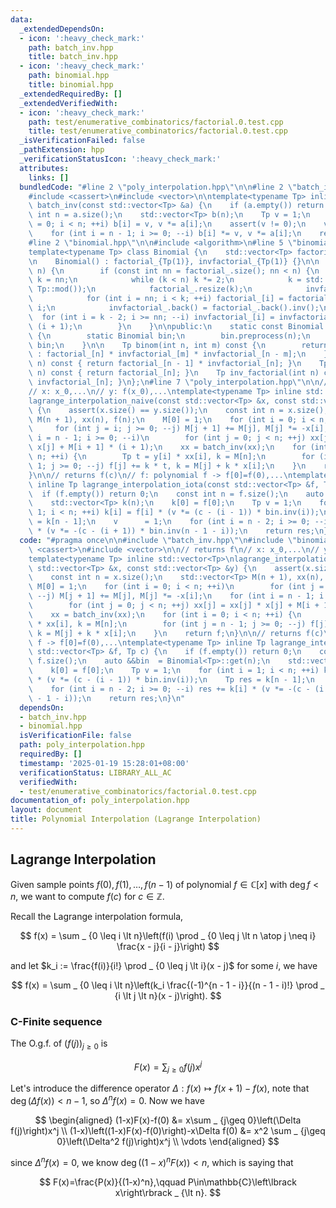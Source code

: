 ```yaml
---
data:
  _extendedDependsOn:
  - icon: ':heavy_check_mark:'
    path: batch_inv.hpp
    title: batch_inv.hpp
  - icon: ':heavy_check_mark:'
    path: binomial.hpp
    title: binomial.hpp
  _extendedRequiredBy: []
  _extendedVerifiedWith:
  - icon: ':heavy_check_mark:'
    path: test/enumerative_combinatorics/factorial.0.test.cpp
    title: test/enumerative_combinatorics/factorial.0.test.cpp
  _isVerificationFailed: false
  _pathExtension: hpp
  _verificationStatusIcon: ':heavy_check_mark:'
  attributes:
    links: []
  bundledCode: "#line 2 \"poly_interpolation.hpp\"\n\n#line 2 \"batch_inv.hpp\"\n\n\
    #include <cassert>\n#include <vector>\n\ntemplate<typename Tp> inline std::vector<Tp>\
    \ batch_inv(const std::vector<Tp> &a) {\n    if (a.empty()) return {};\n    const\
    \ int n = a.size();\n    std::vector<Tp> b(n);\n    Tp v = 1;\n    for (int i\
    \ = 0; i < n; ++i) b[i] = v, v *= a[i];\n    assert(v != 0);\n    v = v.inv();\n\
    \    for (int i = n - 1; i >= 0; --i) b[i] *= v, v *= a[i];\n    return b;\n}\n\
    #line 2 \"binomial.hpp\"\n\n#include <algorithm>\n#line 5 \"binomial.hpp\"\n\n\
    template<typename Tp> class Binomial {\n    std::vector<Tp> factorial_, invfactorial_;\n\
    \n    Binomial() : factorial_{Tp(1)}, invfactorial_{Tp(1)} {}\n\n    void preprocess(int\
    \ n) {\n        if (const int nn = factorial_.size(); nn < n) {\n            int\
    \ k = nn;\n            while (k < n) k *= 2;\n            k = std::min<long long>(k,\
    \ Tp::mod());\n            factorial_.resize(k);\n            invfactorial_.resize(k);\n\
    \            for (int i = nn; i < k; ++i) factorial_[i] = factorial_[i - 1] *\
    \ i;\n            invfactorial_.back() = factorial_.back().inv();\n          \
    \  for (int i = k - 2; i >= nn; --i) invfactorial_[i] = invfactorial_[i + 1] *\
    \ (i + 1);\n        }\n    }\n\npublic:\n    static const Binomial &get(int n)\
    \ {\n        static Binomial bin;\n        bin.preprocess(n);\n        return\
    \ bin;\n    }\n\n    Tp binom(int n, int m) const {\n        return n < m ? Tp()\
    \ : factorial_[n] * invfactorial_[m] * invfactorial_[n - m];\n    }\n    Tp inv(int\
    \ n) const { return factorial_[n - 1] * invfactorial_[n]; }\n    Tp factorial(int\
    \ n) const { return factorial_[n]; }\n    Tp inv_factorial(int n) const { return\
    \ invfactorial_[n]; }\n};\n#line 7 \"poly_interpolation.hpp\"\n\n// returns f\n\
    // x: x_0,...\n// y: f(x_0),...\ntemplate<typename Tp> inline std::vector<Tp>\n\
    lagrange_interpolation_naive(const std::vector<Tp> &x, const std::vector<Tp> &y)\
    \ {\n    assert(x.size() == y.size());\n    const int n = x.size();\n    std::vector<Tp>\
    \ M(n + 1), xx(n), f(n);\n    M[0] = 1;\n    for (int i = 0; i < n; ++i)\n   \
    \     for (int j = i; j >= 0; --j) M[j + 1] += M[j], M[j] *= -x[i];\n    for (int\
    \ i = n - 1; i >= 0; --i)\n        for (int j = 0; j < n; ++j) xx[j] = xx[j] *\
    \ x[j] + M[i + 1] * (i + 1);\n    xx = batch_inv(xx);\n    for (int i = 0; i <\
    \ n; ++i) {\n        Tp t = y[i] * xx[i], k = M[n];\n        for (int j = n -\
    \ 1; j >= 0; --j) f[j] += k * t, k = M[j] + k * x[i];\n    }\n    return f;\n\
    }\n\n// returns f(c)\n// f: polynomial f -> f[0]=f(0),...\ntemplate<typename Tp>\
    \ inline Tp lagrange_interpolation_iota(const std::vector<Tp> &f, Tp c) {\n  \
    \  if (f.empty()) return 0;\n    const int n = f.size();\n    auto &&bin  = Binomial<Tp>::get(n);\n\
    \    std::vector<Tp> k(n);\n    k[0] = f[0];\n    Tp v = 1;\n    for (int i =\
    \ 1; i < n; ++i) k[i] = f[i] * (v *= (c - (i - 1)) * bin.inv(i));\n    Tp res\
    \ = k[n - 1];\n    v      = 1;\n    for (int i = n - 2; i >= 0; --i) res += k[i]\
    \ * (v *= -(c - (i + 1)) * bin.inv(n - 1 - i));\n    return res;\n}\n"
  code: "#pragma once\n\n#include \"batch_inv.hpp\"\n#include \"binomial.hpp\"\n#include\
    \ <cassert>\n#include <vector>\n\n// returns f\n// x: x_0,...\n// y: f(x_0),...\n\
    template<typename Tp> inline std::vector<Tp>\nlagrange_interpolation_naive(const\
    \ std::vector<Tp> &x, const std::vector<Tp> &y) {\n    assert(x.size() == y.size());\n\
    \    const int n = x.size();\n    std::vector<Tp> M(n + 1), xx(n), f(n);\n   \
    \ M[0] = 1;\n    for (int i = 0; i < n; ++i)\n        for (int j = i; j >= 0;\
    \ --j) M[j + 1] += M[j], M[j] *= -x[i];\n    for (int i = n - 1; i >= 0; --i)\n\
    \        for (int j = 0; j < n; ++j) xx[j] = xx[j] * x[j] + M[i + 1] * (i + 1);\n\
    \    xx = batch_inv(xx);\n    for (int i = 0; i < n; ++i) {\n        Tp t = y[i]\
    \ * xx[i], k = M[n];\n        for (int j = n - 1; j >= 0; --j) f[j] += k * t,\
    \ k = M[j] + k * x[i];\n    }\n    return f;\n}\n\n// returns f(c)\n// f: polynomial\
    \ f -> f[0]=f(0),...\ntemplate<typename Tp> inline Tp lagrange_interpolation_iota(const\
    \ std::vector<Tp> &f, Tp c) {\n    if (f.empty()) return 0;\n    const int n =\
    \ f.size();\n    auto &&bin  = Binomial<Tp>::get(n);\n    std::vector<Tp> k(n);\n\
    \    k[0] = f[0];\n    Tp v = 1;\n    for (int i = 1; i < n; ++i) k[i] = f[i]\
    \ * (v *= (c - (i - 1)) * bin.inv(i));\n    Tp res = k[n - 1];\n    v      = 1;\n\
    \    for (int i = n - 2; i >= 0; --i) res += k[i] * (v *= -(c - (i + 1)) * bin.inv(n\
    \ - 1 - i));\n    return res;\n}\n"
  dependsOn:
  - batch_inv.hpp
  - binomial.hpp
  isVerificationFile: false
  path: poly_interpolation.hpp
  requiredBy: []
  timestamp: '2025-01-19 15:28:01+08:00'
  verificationStatus: LIBRARY_ALL_AC
  verifiedWith:
  - test/enumerative_combinatorics/factorial.0.test.cpp
documentation_of: poly_interpolation.hpp
layout: document
title: Polynomial Interpolation (Lagrange Interpolation)
---
```


## Lagrange Interpolation

Given sample points $f(0), f(1), \dots ,f(n - 1)$ of polynomial $f \in \mathbb{C}\left\lbrack x\right\rbrack$ with $\deg f \lt n$, we want to compute $f(c)$ for $c \in \mathbb{Z}$.

Recall the Lagrange interpolation formula,

$$
f(x) = \sum _ {0 \leq i \lt n}\left(f(i) \prod _ {0 \leq j \lt n \atop j \neq i} \frac{x - j}{i - j}\right)
$$

and let $k_i := \frac{f(i)}{i!} \prod _ {0 \leq j \lt i}(x - j)$ for some $i$, we have

$$
f(x) = \sum _ {0 \leq i \lt n}\left(k_i \frac{(-1)^{n - 1 - i}}{(n - 1 - i)!} \prod _ {i \lt j \lt n}(x - j)\right).
$$

### C-Finite sequence

The O.g.f. of $\left(f(j)\right) _ {j \geq 0}$ is

$$
F(x) = \sum _ {j \geq 0} f(j) x^j
$$

Let's introduce the difference operator $\Delta : f(x) \mapsto f(x+1) - f(x)$, note that $\deg \left(\Delta f(x)\right) \lt n-1$, so $\Delta^n f(x)=0$. Now we have

$$
\begin{aligned}
(1-x)F(x)-f(0) &= x\sum _ {j\geq 0}\left(\Delta f(j)\right)x^j \\
(1-x)\left((1-x)F(x)-f(0)\right)-x\Delta f(0) &= x^2 \sum _ {j\geq 0}\left(\Delta^2 f(j)\right)x^j \\
\vdots
\end{aligned}
$$

since $\Delta^n f(x)=0$, we know $\deg\left(\left(1-x\right)^n F(x)\right) \lt n$, which is saying that

$$
F(x)=\frac{P(x)}{(1-x)^n},\qquad P\in\mathbb{C}\left\lbrack x\right\rbrack _ {\lt n}.
$$
